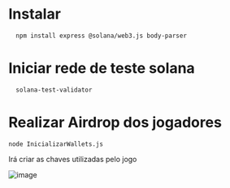 # Instalar 
```bash
  npm install express @solana/web3.js body-parser
```


# Iniciar rede de teste solana
```bash
  solana-test-validator
```


# Realizar Airdrop dos jogadores
```bash
node InicializarWallets.js
```

Irá criar as chaves utilizadas pelo jogo

![image](https://github.com/user-attachments/assets/1b64bef2-5436-46e7-bf93-bdd4a77d6489)

